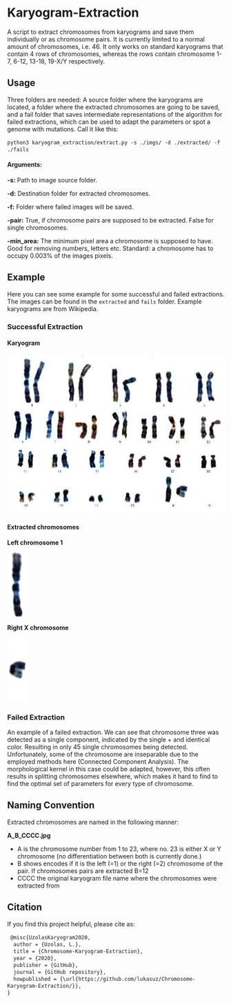 # Karyogram-Extraction

A script to extract chromosomes from karyograms and save them individually or as chromosome pairs. It is currently limited to a normal amount of chromosomes, i.e. 46. It only works on standard karyograms that contain 4 rows of chromosomes, whereas the rows contain chromosome 1-7, 6-12, 13-18, 19-X/Y respectively.



## Usage

Three folders are needed: A source folder where the karyograms are located, a folder where the extracted chromosomes are going to be saved, and a fail folder that saves intermediate representations of the algorithm for failed extractions, which can be used to adapt the parameters or spot a genome with mutations. Call it like this: 

```shell
python3 karyogram_extraction/extract.py -s ./imgs/ -d ./extracted/ -f ./fails
```



#### Arguments:

**-s:** Path to image source folder.

**-d:** Destination folder for extracted chromosomes.

**-f:** Folder where failed images will be saved.

**-pair:** True, if chromosome pairs are supposed to be extracted. False for single chromosomes.

**-min_area:** The minimum pixel area a chromosome is supposed to have. Good for removing numbers, letters etc. Standard: a chromosome has to occupy $0.003\%$ of the images pixels.


## Example

Here you can see some example for some successful and failed extractions. The images can be found in the  `extracted` and `fails` folder. Example karyograms are from Wikipedia.

### Successful Extraction

#### Karyogram

![karyo1](./imgs/karyo1.jpeg)

#### Extracted chromosomes

**Left chromosome 1**

![1_1_karyo1](./extracted/1_1_karyo1.png)

**Right X chromosome**

![23_2_karyo1](./extracted/23_2_karyo1.png)

### Failed Extraction

An example of a failed extraction. We can see that chromosome three was detected as a single component, indicated by the single + and identical color. Resulting in only 45 single chromosomes being detected. Unfortunately, some of the chromosome are inseparable due to the employed methods here (Connected Component Analysis). The morphological kernel in this case could be adapted, however, this often results in splitting chromosomes elsewhere, which makes it hard to find to find the optimal set of parameters for every type of chromosome.



## Naming Convention
 Extracted chromosomes are named in the following manner:

**A_B_CCCC.jpg**

  - A is the chromosome number from 1 to 23, where no. 23 is either X or Y chromosome (no differentiation between both is currently done.)
  - B shows encodes if it is the left (=1) or the right (=2) chromosome of the pair. If chromosomes pairs are extracted B=12
  - CCCC the original karyogram file name where the chromosomes were extracted from

 ## Citation
 If you find this project helpful, please cite as:
```
 @misc{UzolasKaryogram2020,
  author = {Uzolas, L.},
  title = {Chromosome-Karyogram-Extraction},
  year = {2020},
  publisher = {GitHub},
  journal = {GitHub repository},
  howpublished = {\url{https://github.com/lukasuz/Chromosome-Karyogram-Extraction/}},
}
```

